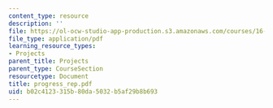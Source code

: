 ```yaml
---
content_type: resource
description: ''
file: https://ol-ocw-studio-app-production.s3.amazonaws.com/courses/16-622-experimental-projects-ii-fall-2003/b02c4123315b80da5032b5af29b8b693_progress_rep.pdf
file_type: application/pdf
learning_resource_types:
- Projects
parent_title: Projects
parent_type: CourseSection
resourcetype: Document
title: progress_rep.pdf
uid: b02c4123-315b-80da-5032-b5af29b8b693
---
```

